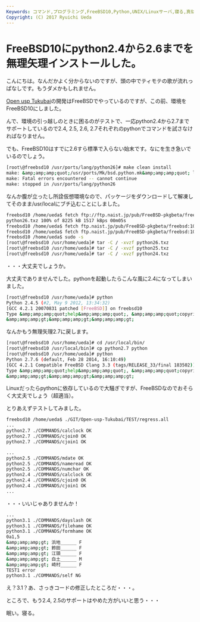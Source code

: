 ```yaml
---
Keywords: コマンド,プログラミング,FreeBSD10,Python,UNIX/Linuxサーバ,寝る,真似しない方がいいかも
Copyright: (C) 2017 Ryuichi Ueda
---
```


# <!--:ja-->FreeBSD10にpython2.4から2.6までを無理矢理インストールした。<!--:-->
<!--:ja-->こんにちは。なんだかよく分からないのですが、頭の中でティモテの歌が流れっぱなしです。もうダメかもしれません。

<a href="https://github.com/usp-engineers-community/Open-usp-Tukubai" target="_blank">Open usp Tukubai</a>の開発はFreeBSDでやっているのですが、この前、環境をFreeBSD10にしました。

<!--:--><!--more--><!--:ja-->

んで、環境の引っ越しのときに困るのがテストで、一応python2.4から2.7までサポートしているので2.4, 2.5, 2.6, 2.7それぞれのpythonでコマンドを試さなければなりません。

でも、FreeBSD10はすでに2.6すら標準で入らない始末です。なにを生き急いでいるのでしょう。

```bash
[root\@freebsd10 /usr/ports/lang/python26]# make clean install
make: &amp;amp;amp;quot;/usr/ports/Mk/bsd.python.mk&amp;amp;amp;quot; line 558: Malformed conditional (${PYTHON_REL} &amp;amp;amp;gt;= 320 &amp;amp;amp;amp;&amp;amp;amp;amp; defined(PYTHON_PY3K_PLIST_HACK))
make: Fatal errors encountered -- cannot continue
make: stopped in /usr/ports/lang/python26
```

なんか腹が立ったし所詮仮想環境なので、パッケージをダウンロードして解凍してそのまま/usr/localにブチ込むことにしました。

```bash
freebsd10 /home/ueda$ fetch ftp://ftp.naist.jp/pub/FreeBSD-pkgbeta/freebsd:10:x86:64/2012-10-12/Latest/python26.txz
python26.txz 100% of 8225 kB 1517 kBps 00m05s
freebsd10 /home/ueda$ fetch ftp.naist.jp/pub/FreeBSD-pkgbeta/freebsd:10:x86:64/2012-05-10/Latest/python25.txz
freebsd10 /home/ueda$ fetch ftp.naist.jp/pub/FreeBSD-pkgbeta/freebsd:10:x86:64/2012-05-10/Latest/python24.txz
freebsd10 /home/ueda$ sudo -s
[root\@freebsd10 /usr/home/ueda]# tar -C / -xvzf python26.txz
[root\@freebsd10 /usr/home/ueda]# tar -C / -xvzf python25.txz
[root\@freebsd10 /usr/home/ueda]# tar -C / -xvzf python24.txz
```

・・・大丈夫でしょうか。

大丈夫でありませんでした。pythonを起動したらこんな風に2.4になってしまいました。

```bash
[root\@freebsd10 /usr/home/ueda]# python
Python 2.4.5 (#2, May 9 2012, 13:34:32) 
[GCC 4.2.1 20070831 patched [FreeBSD]] on freebsd10
Type &amp;amp;amp;quot;help&amp;amp;amp;quot;, &amp;amp;amp;quot;copyright&amp;amp;amp;quot;, &amp;amp;amp;quot;credits&amp;amp;amp;quot; or &amp;amp;amp;quot;license&amp;amp;amp;quot; for more information.
&amp;amp;amp;gt;&amp;amp;amp;gt;&amp;amp;amp;gt; 
```

なんかもう無理矢理2.7に戻します。

```bash
[root\@freebsd10 /usr/home/ueda]# cd /usr/local/bin/
[root\@freebsd10 /usr/local/bin]# cp python2.7 python
[root\@freebsd10 /usr/home/ueda]# python
Python 2.7.6 (default, Feb 28 2014, 16:10:49) 
[GCC 4.2.1 Compatible FreeBSD Clang 3.3 (tags/RELEASE_33/final 183502)] on freebsd10
Type &amp;amp;amp;quot;help&amp;amp;amp;quot;, &amp;amp;amp;quot;copyright&amp;amp;amp;quot;, &amp;amp;amp;quot;credits&amp;amp;amp;quot; or &amp;amp;amp;quot;license&amp;amp;amp;quot; for more information.
&amp;amp;amp;gt;&amp;amp;amp;gt;&amp;amp;amp;gt; 
```

Linuxだったらpythonに依存しているので大騒ぎですが、FreeBSDなのでおそらく大丈夫でしょう（超適当）。

とりあえずテストしてみました。

```bash
freebsd10 /home/ueda$ ./GIT/Open-usp-Tukubai/TEST/regress.all 
...
python2.7 ./COMMANDS/calclock OK
python2.7 ./COMMANDS/cjoin0 OK
python2.7 ./COMMANDS/cjoin1 OK

...
python2.5 ./COMMANDS/mdate OK
python2.5 ./COMMANDS/nameread OK
python2.5 ./COMMANDS/numchar OK
python2.4 ./COMMANDS/calclock OK
python2.4 ./COMMANDS/cjoin0 OK
python2.4 ./COMMANDS/cjoin1 OK
...
```

・・・いいじゃありませんか！

```bash
...
python3.1 ./COMMANDS/dayslash OK
python3.1 ./COMMANDS/filehame OK
python3.1 ./COMMANDS/formhame OK
0a1,5
&amp;amp;amp;gt; 浜地______ F
&amp;amp;amp;gt; 鈴田______ F
&amp;amp;amp;gt; 江頭______ F
&amp;amp;amp;gt; 白土______ M
&amp;amp;amp;gt; 崎村______ F
TEST1 error
python3.1 ./COMMANDS/self NG
```

え？3.1？あ、さっきコードの修正したところだ・・・。

ところで、もう2.4, 2.5のサポートはやめた方がいいと思う・・・


眠い。寝る。<!--:-->
